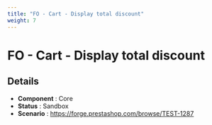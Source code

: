 ```yaml
---
title: "FO - Cart - Display total discount"
weight: 7
---
```


# FO - Cart - Display total discount
## Details
* **Component** : Core
* **Status** : Sandbox
* **Scenario** : https://forge.prestashop.com/browse/TEST-1287

